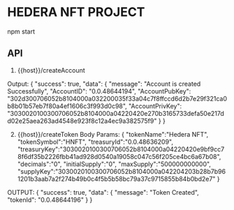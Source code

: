 # HEDERA NFT PROJECT
npm start

## API
1. {{host}}/createAccount

Output:
{
    "success": true,
    "data": {
        "message": "Account is created Successfully",
        "AccountID": "0.0.48644194",
        "AccountPubKey": "302d300706052b8104000a032200035f33a04c7f8ffccd6d2b7e29f321ca0b8b01b57eb7f80a4ef1606c3f993d0c98",
        "AccountPrivKey": "3030020100300706052b8104000a04220420e270b3165733defa50e217dd02e25aea263ad4548e923f8c12a4ec9a382575f9"
    }
}

2. {{host}}/createToken
Body Params:
{
    "tokenName":"Hedera NFT",
    "tokenSymbol":"HNFT",
    "treasuryId":"0.0.48636209",
    "treasuryKey":"3030020100300706052b8104000a04220420e9bf9cc78f6df35b2226fbb41ad928d0540a19058c047c56f205ce4bc6a67b08",
    "decimals":"0",
    "initialSupply":"0",
    "maxSupply":"500000000000",
    "supplyKey":"3030020100300706052b8104000a042204203b28b7b961201b3aab7a2f274b49b0c4f5b5b58bc79a37c9715855b84b0bd2e7"
}

OUTPUT:
{
    "success": true,
    "data": {
        "message": "Token Created",
        "tokenId": "0.0.48644196"
    }
}